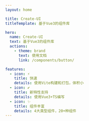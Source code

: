```yaml
---
layout: home

title: Create-UI
titleTemplate: 基于Vue3的组件库

hero:
  name: Create-UI
  text: 基于Vue3的组件库
  actions:
    - theme: brand
      text: 使用文档
      link: /components/button/

features:
  - icon: ⚡️
    title: 快速
    details: 使用Vite构建和打包，体积小
  - icon: ✔
    title: 新特性支持
    details: 使用Vue3+TS编写
  - icon: ✨
    title: 组件丰富
    details: 4大类型组件，20+种组件
---
```

